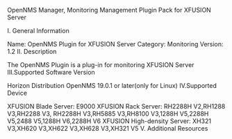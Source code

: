 OpenNMS Manager, Monitoring Management Plugin Pack for XFUSION Server

I. General Information

Name:     OpenNMS Plugin for XFUSION Server
Category: Monitoring
Version:  1.2
II. Description

The OpenNMS Plugin is a plug-in for monitoring XFUSION Server
III.Supported Software Version

Horizon Distribution OpenNMS 19.0.1 or later(only for Linux)
IV.Supported Device

XFUSION Blade Server:        E9000
XFUSION Rack Server:         RH2288H V2,RH1288 V3,RH2288 V3, RH2288H V3,RH5885 V3,RH8100 V3,1288H V5,2288H V5,2488 V5,1288H V6,2288H V6
XFUSION High-density Server: XH321 V3,XH620 V3,XH622 V3,XH628 V3,XH321 V5
V. Additional Resources

